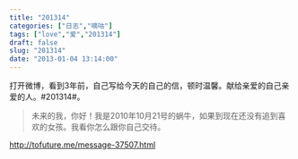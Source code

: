 ```yaml
---
title: "201314"
categories: ["日志","嘀咕"]
tags: ["love","爱","201314"]
draft: false
slug: "201314"
date: "2013-01-04 13:14:00"
---
```


打开微博，看到3年前，自己写给今天的自己的信，顿时温馨。献给亲爱的自己亲爱的人。#201314#。
<blockquote>未来的我，你好！我是2010年10月21号的蜗牛，如果到现在还没有追到喜欢的女孩。我看你怎么跟你自己交待。</blockquote>
<a href="http://tofuture.me/message-37507.html" target="_blank">http://tofuture.me/message-37507.html</a>
